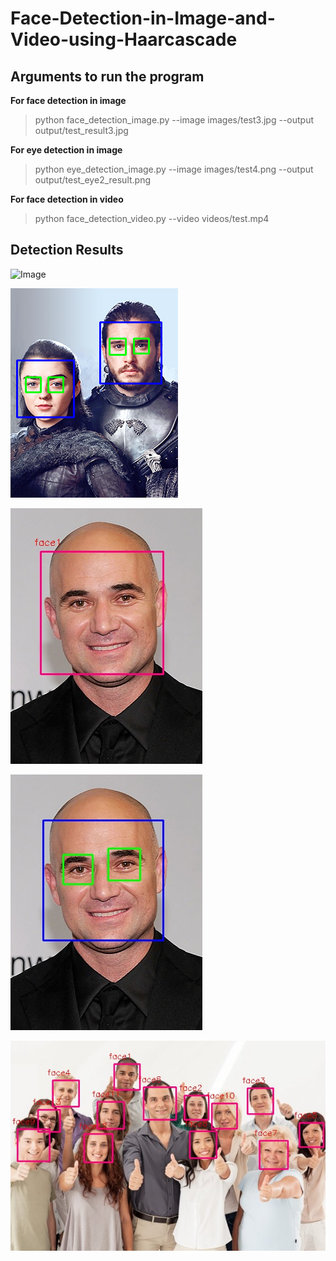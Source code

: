 # Face-Detection-in-Image-and-Video-using-Haarcascade

## Arguments to run the program

**For face detection in image**
>python face_detection_image.py --image images/test3.jpg --output output/test_result3.jpg 

**For eye detection in image**
>python eye_detection_image.py --image images/test4.png --output output/test_eye2_result.png

**For face detection in video**
>python face_detection_video.py --video videos/test.mp4

## Detection Results

![Image](output/test_result.png)

![Image](output/test_eye2_result.png)

![Image](output/test_result3.jpg)

![Image](output/test_eye_result3.jpg)

![Image](output/test_result2.jpg)